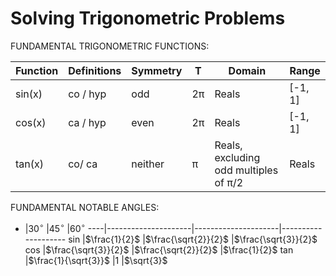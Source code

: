 # Solving Trigonometric Problems

FUNDAMENTAL TRIGONOMETRIC  FUNCTIONS:

Function |Definitions |Symmetry |T  |Domain                                |Range
---------|------------|---------|---|--------------------------------------|-------
sin(x)   |co / hyp    |odd      |2π |Reals                                 |[-1, 1]
cos(x)   |ca / hyp    |even     |2π |Reals                                 |[-1, 1]
tan(x)   |co/ ca      |neither  |π  |Reals, excluding odd multiples of π/2 |Reals


FUNDAMENTAL NOTABLE ANGLES:

-   |$30^\circ$           |$45^\circ$           |$60^\circ$
----|---------------------|---------------------|--------------------
sin |$\frac{1}{2}$        |$\frac{\sqrt{2}}{2}$ |$\frac{\sqrt{3}}{2}$
cos |$\frac{\sqrt{3}}{2}$ |$\frac{\sqrt{2}}{2}$ |$\frac{1}{2}$
tan |$\frac{1}{\sqrt{3}}$ |$1$                  |$\sqrt{3}$
